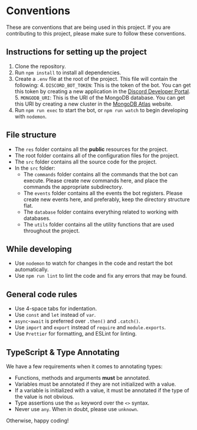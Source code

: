 # Conventions

These are conventions that are being used in this project. If you are contributing to this project, please make sure to
follow these conventions.

## Instructions for setting up the project

1. Clone the repository.
2. Run `npm install` to install all dependencies.
3. Create a `.env` file at the root of the project. This file will contain the following: 4. `DISCORD_BOT_TOKEN`: This
   is the token of the bot. You can get this token by creating a new application in the
   [Discord Developer Portal](https://discord.com/developers/applications). 5. `MONGODB_URI`: This is the URI of the
   MongoDB database. You can get this URI by creating a new cluster in the
   [MongoDB Atlas](https://www.mongodb.com/cloud/atlas) website.
4. Run `npm run exec` to start the bot, or `npm run watch` to begin developing with `nodemon`.

## File structure

-   The `res` folder contains all the **public** resources for the project.
-   The root folder contains all of the configuration files for the project.
-   The `src` folder contains all the source code for the project.
-   In the `src` folder:
    -   The `commands` folder contains all the commands that the bot can execute. Please create new commands here, and
        place the commands the appropriate subdirectory.
    -   The `events` folder contains all the events the bot registers. Please create new events here, and preferably, keep
        the directory structure flat.
    -   The `database` folder contains everything related to working with databases.
    -   The `utils` folder contains all the utility functions that are used throughout the project.

## While developing

-   Use `nodemon` to watch for changes in the code and restart the bot automatically.
-   Use `npm run lint` to lint the code and fix any errors that may be found.

## General code rules

-   Use 4-space tabs for indentation.
-   Use `const` and `let` instead of `var`.
-   `async`-`await` is preferred over `.then()` and `.catch()`.
-   Use `import` and `export` instead of `require` and `module.exports`.
-   Use `Prettier` for formatting, and ESLint for linting.

## TypeScript & Type Annotating

We have a few requirements when it comes to annotating types:

-   Functions, methods and arguments **must** be annotated.
-   Variables must be annotated if they are not initialized with a value.
-   If a variable is initialized with a value, it must be annotated if the type of the value is not obvious.
-   Type assertions use the `as` keyword over the `<>` syntax.
-   Never use `any`. When in doubt, please use `unknown`.

Otherwise, happy coding!

